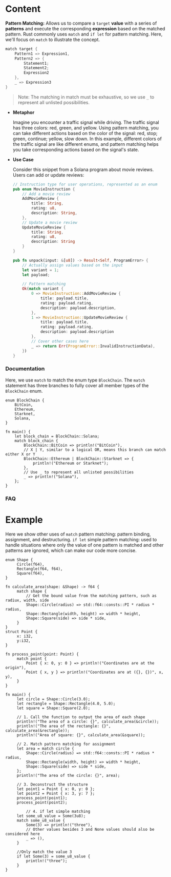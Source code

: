 # Content

**Pattern Matching:** Allows us to compare a `target` **value** with a series of **patterns** and execute the corresponding **expression** based on the matched pattern. Rust commonly uses `match` and `if let` for pattern matching. Here, we'll focus on `match` to illustrate the concept.

```java
match target {
    Pattern1 => Expression1,
    Pattern2 => {
        Statement1;
        Statement2;
        Expression2
    },
    _ => Expression3
}
```

> Note: The matching in match must be exhaustive, so we use `_` to represent all unlisted possibilities.
> 
- **Metaphor**
    
    Imagine you encounter a traffic signal while driving. The traffic signal has three colors: red, green, and yellow. Using pattern matching, you can take different actions based on the color of the signal: red, stop; green, continue; yellow, slow down. In this example, different colors of the traffic signal are like different enums, and pattern matching helps you take corresponding actions based on the signal's state.
    
- **Use Case**
    
    Consider this snippet from a Solana program about movie reviews. Users can add or update reviews:
    
    ```rust
    // Instruction type for user operations, represented as an enum
    pub enum MovieInstruction {
        // Add a movie review
        AddMovieReview {
            title: String,
            rating: u8,
            description: String,
        },
        // Update a movie review
        UpdateMovieReview {
            title: String,
            rating: u8,
            description: String
        }
    }
    
    pub fn unpack(input: &[u8]) -> Result<Self, ProgramError> {
        // Actually assign values based on the input
        let variant = 1;
        let payload;
    
        // Pattern matching
        Ok(match variant {
            0 => MovieInstruction::AddMovieReview {
                title: payload.title,
                rating: payload.rating,
                description: payload.description,
            },
            1 => MovieInstruction::UpdateMovieReview {
                title: payload.title,
                rating: payload.rating,
                description: payload.description
            },
            // Cover other cases here
            _ => return Err(ProgramError::InvalidInstructionData),
        })
    }
    ```
    

### Documentation

Here, we use `match` to match the enum type `BlockChain`. The `match` statement has three branches to fully cover all member types of the `BlockChain` enum.

```solidity
enum BlockChain {
    BitCoin,
    Ethereum,
    Starknet,
    Solana,
}

fn main() {
    let block_chain = BlockChain::Solana;
    match block_chain {
        BlockChain::BitCoin => println!("BitCoin"),
        // X | Y, similar to a logical OR, means this branch can match either X or Y
        BlockChain::Ethereum | BlockChain::Starknet => {
            println!("Ethereum or Starknet");
        },
        // Use _ to represent all unlisted possibilities
        _ => println!("Solana"),
    };
}

```

### FAQ

# Example

Here we show other uses of `match` pattern matching: pattern binding, assignment, and destructuring. `if let` simple pattern matching: used to handle situations where only the value of one pattern is matched and other patterns are ignored, which can make our code more concise.

```solidity
enum Shape {
     Circle(f64),
     Rectangle(f64, f64),
     Square(f64),
}

fn calculate_area(shape: &Shape) -> f64 {
     match shape {
         // Get the bound value from the matching pattern, such as radiux, width, side
         Shape::Circle(radius) => std::f64::consts::PI * radius * radius,
         Shape::Rectangle(width, height) => width * height,
         Shape::Square(side) => side * side,
     }
}
struct Point {
     x: i32,
     y:i32,
}

fn process_point(point: Point) {
     match point {
         Point { x: 0, y: 0 } => println!("Coordinates are at the origin"),
         Point { x, y } => println!("Coordinates are at ({}, {})", x, y),
     }
}

fn main() {
     let circle = Shape::Circle(3.0);
     let rectangle = Shape::Rectangle(4.0, 5.0);
     let square = Shape::Square(2.0);

     // 1. Call the function to output the area of each shape
     println!("The area of a circle: {}", calculate_area(&circle));
     println!("The area of the rectangle: {}", calculate_area(&rectangle));
     println!("Area of square: {}", calculate_area(&square));

     // 2. Match pattern matching for assignment
     let area = match circle {
         Shape::Circle(radius) => std::f64::consts::PI * radius * radius,
         Shape::Rectangle(width, height) => width * height,
         Shape::Square(side) => side * side,
     };
     println!("The area of the circle: {}", area);

     // 3. Deconstruct the structure
     let point1 = Point { x: 0, y: 0 };
     let point2 = Point { x: 3, y: 7 };
     process_point(point1);
     process_point(point2);

		 // 4. if let simple matching
     let some_u8_value = Some(3u8);
     match some_u8_value {
         Some(3) => println!("three"),
         // Other values besides 3 and None values should also be considered here
         _ => (),
     }
    
     //Only match the value 3
     if let Some(3) = some_u8_value {
         println!("three");
     }
}
```